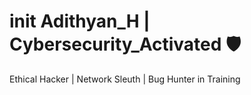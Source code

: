 <!DOCTYPE html>
<html>
<head>
  <title>Adithyan | Cybersecurity Portfolio</title>
</head>
<body>
  <h1>init Adithyan_H | Cybersecurity_Activated 🛡️</h1>
  <p>Ethical Hacker | Network Sleuth | Bug Hunter in Training</p>
</body>
</html>
